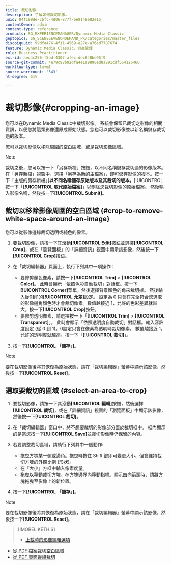 ```yaml
---
title: 裁切影像
description: 了解如何裁切影像。
uuid: 84f199de-cbfc-4d06-877f-6e9148e82e15
contentOwner: admin
content-type: reference
products: SG_EXPERIENCEMANAGER/Dynamic-Media-Classic
geptopics: SG_SCENESEVENONDEMAND_PK/categories/master_files
discoiquuid: 99dfa476-4f11-4569-a27e-a76ed7787674
feature: Dynamic Media Classic，資產管理
role: Business Practitioner
exl-id: aec4c256-f5ed-4307-afec-dec848be95f9
source-git-commit: 4e79c98b92dfa4e1a9890ed8a291cdf564126466
workflow-type: tm+mt
source-wordcount: '543'
ht-degree: 51%

---
```


# 裁切影像{#cropping-an-image}

您可以在Dynamic Media Classic中裁切影像。 系統會保留已裁切之影像的相關資訊，以便您將這類影像還原成原始狀態。您也可以裁切影像並以新名稱儲存裁切過的版本。

您可以裁切影像以移除周圍的空白區域，或是裁切影像區域。

>[!NOTE]
>
>裁切之後，您可以按一下「另存新檔」按鈕，以不同名稱儲存裁切過的影像版本。在「另存新檔」視窗中，選擇「另存為新的主檔案」，即可儲存影像的複本。按一下「主版的另存新檔」]**以不同名稱儲存原始版本及其裁切的版本。**[!UICONTROL &#x200B;按一下「**[!UICONTROL 取代原始檔案]**」以刪除您裁切影像的原始檔案。 然後輸入影像名稱，然後按一下&#x200B;**[!UICONTROL Submit]**。

## 裁切以移除影像周圍的空白區域 {#crop-to-remove-white-space-around-an-image}

您可以從影像邊緣裁切透明或純色的像素。

1. 要裁切影像，請按一下其滾動&#x200B;**[!UICONTROL Edit]**&#x200B;按鈕並選擇&#x200B;**[!UICONTROL Crop]**，或在「瀏覽面板」的「詳細資訊」視圖中顯示該影像，然後按一下&#x200B;**[!UICONTROL Crop]**&#x200B;按鈕。
1. 在「裁切編輯器」頁面上，執行下列其中一項操作：

   * 要修剪顏色像素，請按一下&#x200B;**[!UICONTROL Trim]** > **[!UICONTROL Color]**。 此時會顯示「依照色彩自動裁切」對話框。按一下&#x200B;**[!UICONTROL Corner]**&#x200B;菜單，然後選擇背景顏色的角來裁切掉。 然後輸入從0到1的&#x200B;**[!UICONTROL 允差]**&#x200B;設定。 設定為 0 只會在完全符合您選取的影像邊角顏色時才會裁切像素。數值越接近 1，允許的色彩差異就越大。按一下&#x200B;**[!UICONTROL Crop]**&#x200B;按鈕。
   * 要修剪透明像素，請選擇按一下「**[!UICONTROL Trim]** > **[!UICONTROL Transparent]**」。 此時會顯示「依照透明度自動裁切」對話框。輸入容許度設定 (從 0 到 1)。0設定只會在像素為透明時裁切像素。 數值越接近 1，允許的透明度就越高。按一下「**[!UICONTROL 裁切]**」。

1. 按一下&#x200B;**[!UICONTROL 「儲存」]**。

>[!NOTE]
>
>要在裁切影像後將其恢復為原始狀態，請在「裁切編輯器」螢幕中顯示該影像，然後按一下&#x200B;**[!UICONTROL Reset]**。

## 選取要裁切的區域 {#select-an-area-to-crop}

1. 要裁切影像，請按一下其滾動&#x200B;**[!UICONTROL 編輯]**&#x200B;按鈕，然後選擇&#x200B;**[!UICONTROL 裁切]**，或在「詳細資訊」視圖的「瀏覽面板」中顯示該影像，然後按一下&#x200B;**[!UICONTROL 裁切]**。

1. 在「裁切編輯器」窗口中，將不想要裁切的影像部分置於裁切框中。 框內顯示的是當您按一下&#x200B;**[!UICONTROL Save]**&#x200B;並裁切影像時仍保留的內容。
1. 若要調整裁切區域，請執行下列其中一個動作:

   * 拖曳方塊某一側或邊角。拖曳時按住 Shift 鍵即可變更大小，但會維持裁切方塊的外觀比例 (形狀)。
   * 在「大小」方框中輸入像素度量。
   * 拖曳以移動裁切方塊。在方塊邊界內移動指標。顯示四向箭頭時，請將方塊拖曳至影像上的新位置。

1. 按一下&#x200B;**[!UICONTROL 「儲存」]**。

>[!NOTE]
>
>要在裁切影像後將其恢復為原始狀態，請在「裁切編輯器」螢幕中顯示該影像，然後按一下&#x200B;**[!UICONTROL Reset]**。

>[!MORELIKETHIS]
>
>* [上載時的影像編輯選項](image-editing-options-upload.md#image-editing-options-at-upload)
* [從 PDF 檔案裁切空白區域](pdfs.md#cropping_white_space_from_a_pdf_file)
* [從 PDF 頁面邊緣裁切](pdfs.md#cropping_from_the_sides_of_pdf_pages)

